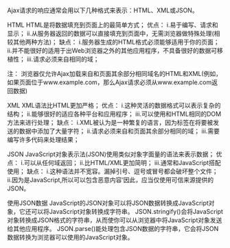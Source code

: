 ##
Ajax请求的响应通常会用以下几种格式来表示：HTML、XML或JSON。

HTML
    HTML是将数据填充到页面上的最简单方式；
    优点：
        i.易于编写、请求和显示；
        ii.从服务器返回的数据可以直接填充到页面中，无需浏览器做特殊处理(相较其他两种方法)；
    缺点：
        i.服务器生成的HTML格式必须能够适用于你的页面；
        ii.并不能很好的适用于出Web浏览器之外的其他应用程序，不具备很好的数据可移植性；
        iii.请求必须来自相同的域；

注：
    浏览器仅允许Ajax加载来自和页面其余部分相同域名的HTML和XML(例如，如果页面位于www.example.com，那么Ajax请求必须从www.example.com返回数据)

XML
    XML语法比HTML更加严格；
    优点：
        i.这种灵活的数据格式可以表示复杂的结构；
        ii.能够很好的适应各种平台和应用程序；
        iii.可以使用和HTML相同的DOM方法来进行处理；
    缺点：
        i.XML被认为是一种繁复的语言，因为标签在将要被发送的数据中添加了大量字符；
        ii.请求必须来自和页面其余部分相同的域；
        iii.需要编写许多代码来处理结果；

JSON
    JavaScript对象表示法(JSON)使用类似对象字面量的语法来表示数据；
    优点：
        i.可以从任何域返回；
        ii.比HTML/XML更加简明；
        iii.通常和JavaScript搭配使用；
    缺点：
        i.这种语法并不宽容。漏掉引号、逗号或冒号都会破坏整个文件；
        ii.因为是JavaScript,所以可以包含恶意内容‘因此，应当仅使用可信来源提供的JSON。


使用JSON数据
JavaScript的JSON对象可以将JSON数据转换成JavaScript对象，它还可以将JavaScript对象转换成字符串。
JSON.stringify()会将JavaScript对象转换成JSON格式的字符串，从而使你可以从浏览器中将JavaScript对象发送给其他应用程序。
JSON.parse()能处理包含JSON数据的字符串，它会将JSON数据转换为浏览器可以使用的JavaScript对象。
